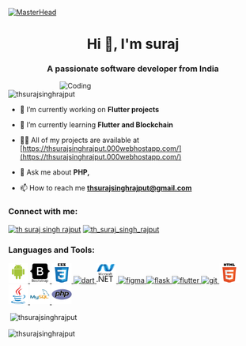 [![MasterHead](https://blogger.googleusercontent.com/img/b/R29vZ2xl/AVvXsEgtVZecmIbE6SnmeXxBol0t2uVMbecLLb4FhdCiA1VcSgWWhQ12U5YU9iyQtQ9D7T3L8eoHY3-4xlVKV7YcysyDTSDNGuiLFvfF5ZSY-8j1kc5RSerFEXd4UtGAqHrM7kw4QvFfBnfLW_7vaY4eGpHsxajJgsbtr1iXsZpl-qWqQHZdMRsredar2sWOU1M/s1600/149367001-9473ca16-c69a-4d88-962f-64525957230b.gif)](https://suraj.io)
<h1 align="center">Hi 👋, I'm suraj</h1>
<h3 align="center">A passionate software developer from India</h3>
<img align="right" alt="Coding" width="400" src="https://blogger.googleusercontent.com/img/b/R29vZ2xl/AVvXsEj0b0LvdNF4VEzRPiX-g0YTU29bYXuLnjXvEJynYW54u3vQdEYV5hUjFob1kIQZ_-O_DbZTDwDdonrkftLNyOZBUqHYgbYn7eyz4ERZOnD9Qg1yfhlPiy6Iisb9t-VwpcVrTiYa-_WoRpnspB6lUz_lnoLawbgCFCh0VzviCYr26oYNCSvVsJojLhx-Di8/s320/68747470733a2f2f6d69726f2e6d656469756d2e636f6d2f6d61782f313336302f302a37513379765349765f7430696f4a2d5a2e676966.gif"/>

<p align="left"> <img src="https://komarev.com/ghpvc/?username=thsurajsinghrajput&label=Profile%20views&color=0e75b6&style=flat" alt="thsurajsinghrajput" /> </p>

- 🔭 I’m currently working on **Flutter projects**

- 🌱 I’m currently learning **Flutter and Blockchain**

- 👨‍💻 All of my projects are available at [https://thsurajsinghrajput.000webhostapp.com/](https://thsurajsinghrajput.000webhostapp.com/)

- 💬 Ask me about **PHP,**

- 📫 How to reach me **thsurajsinghrajput@gmail.com**

<h3 align="left">Connect with me:</h3>
<p align="left">
<a href="https://linkedin.com/in/th suraj singh rajput" target="blank"><img align="center" src="https://raw.githubusercontent.com/rahuldkjain/github-profile-readme-generator/master/src/images/icons/Social/linked-in-alt.svg" alt="th suraj singh rajput" height="30" width="40" /></a>
<a href="https://instagram.com/th_suraj_singh_rajput" target="blank"><img align="center" src="https://raw.githubusercontent.com/rahuldkjain/github-profile-readme-generator/master/src/images/icons/Social/instagram.svg" alt="th_suraj_singh_rajput" height="30" width="40" /></a>
</p>

<h3 align="left">Languages and Tools:</h3>
<p align="left"> <a href="https://developer.android.com" target="_blank" rel="noreferrer"> <img src="https://raw.githubusercontent.com/devicons/devicon/master/icons/android/android-original-wordmark.svg" alt="android" width="40" height="40"/> </a> <a href="https://getbootstrap.com" target="_blank" rel="noreferrer"> <img src="https://raw.githubusercontent.com/devicons/devicon/master/icons/bootstrap/bootstrap-plain-wordmark.svg" alt="bootstrap" width="40" height="40"/> </a> <a href="https://www.w3schools.com/css/" target="_blank" rel="noreferrer"> <img src="https://raw.githubusercontent.com/devicons/devicon/master/icons/css3/css3-original-wordmark.svg" alt="css3" width="40" height="40"/> </a> <a href="https://dart.dev" target="_blank" rel="noreferrer"> <img src="https://www.vectorlogo.zone/logos/dartlang/dartlang-icon.svg" alt="dart" width="40" height="40"/> </a> <a href="https://dotnet.microsoft.com/" target="_blank" rel="noreferrer"> <img src="https://raw.githubusercontent.com/devicons/devicon/master/icons/dot-net/dot-net-original-wordmark.svg" alt="dotnet" width="40" height="40"/> </a> <a href="https://www.figma.com/" target="_blank" rel="noreferrer"> <img src="https://www.vectorlogo.zone/logos/figma/figma-icon.svg" alt="figma" width="40" height="40"/> </a> <a href="https://flask.palletsprojects.com/" target="_blank" rel="noreferrer"> <img src="https://www.vectorlogo.zone/logos/pocoo_flask/pocoo_flask-icon.svg" alt="flask" width="40" height="40"/> </a> <a href="https://flutter.dev" target="_blank" rel="noreferrer"> <img src="https://www.vectorlogo.zone/logos/flutterio/flutterio-icon.svg" alt="flutter" width="40" height="40"/> </a> <a href="https://git-scm.com/" target="_blank" rel="noreferrer"> <img src="https://www.vectorlogo.zone/logos/git-scm/git-scm-icon.svg" alt="git" width="40" height="40"/> </a> <a href="https://www.w3.org/html/" target="_blank" rel="noreferrer"> <img src="https://raw.githubusercontent.com/devicons/devicon/master/icons/html5/html5-original-wordmark.svg" alt="html5" width="40" height="40"/> </a> <a href="https://www.java.com" target="_blank" rel="noreferrer"> <img src="https://raw.githubusercontent.com/devicons/devicon/master/icons/java/java-original.svg" alt="java" width="40" height="40"/> </a> <a href="https://www.mysql.com/" target="_blank" rel="noreferrer"> <img src="https://raw.githubusercontent.com/devicons/devicon/master/icons/mysql/mysql-original-wordmark.svg" alt="mysql" width="40" height="40"/> </a> <a href="https://www.php.net" target="_blank" rel="noreferrer"> <img src="https://raw.githubusercontent.com/devicons/devicon/master/icons/php/php-original.svg" alt="php" width="40" height="40"/> </a> </p>

<p>&nbsp;<img align="center" src="https://github-readme-stats.vercel.app/api?username=thsurajsinghrajput&show_icons=true&locale=en" alt="thsurajsinghrajput" /></p>

<p><img align="center" src="https://github-readme-streak-stats.herokuapp.com/?user=thsurajsinghrajput&" alt="thsurajsinghrajput" /></p>
